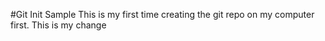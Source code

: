 #Git Init Sample
This is my first time creating the git repo on my computer first.
This is my change
